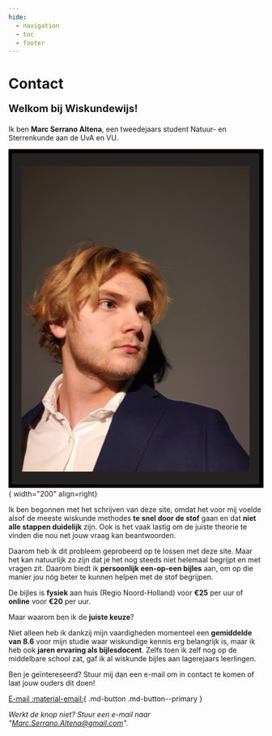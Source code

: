 ```yaml
---
hide:
  - navigation
  - toc
  - footer
---
```


# Contact
**<p style="text-align: left;font-size:20px;">Welkom bij Wiskundewijs!</p>**

Ik ben **Marc Serrano Altena**, een tweedejaars student Natuur- en Sterrenkunde aan de UvA en VU.


![Foto Marc Serrano Altena](assets/Marc_Serrano_Altena_photo.png){ width="200" align=right}


Ik ben begonnen met het schrijven van deze site, omdat het voor mij voelde alsof de meeste wiskunde methodes **te snel door de stof** gaan en dat **niet alle stappen duidelijk** zijn. Ook is het vaak lastig om de juiste theorie te vinden die nou net jouw vraag kan beantwoorden.

Daarom heb ik dit probleem geprobeerd op te lossen met deze site. Maar het kan natuurlijk zo zijn dat je het nog steeds niet helemaal begrijpt en met vragen zit. Daarom biedt ik **persoonlijk een-op-een bijles** aan, om op die manier jou nóg beter te kunnen helpen met de stof begrijpen.

De bijles is **fysiek** aan huis (Regio Noord-Holland) voor **€25** per uur of **online** voor **€20** per uur.

Maar waarom ben ik de **juiste keuze**?

Niet alleen heb ik dankzij mijn vaardigheden momenteel een **gemiddelde van 8.6** voor mijn studie waar wiskundige kennis erg belangrijk is, maar ik heb ook **jaren ervaring als bijlesdocent**. Zelfs toen ik zelf nog op de middelbare school zat, gaf ik al wiskunde bijles aan lagerejaars leerlingen. 

Ben je geïntereseerd? Stuur mij dan een e-mail om in contact te komen of laat jouw ouders dit doen!

[E-mail :material-email:](mailto:<Marc.Serrano.Altena@gmail.com>){ .md-button .md-button--primary }

*Werkt de knop niet? Stuur een e-mail naar "Marc.Serrano.Altena@gmail.com".*